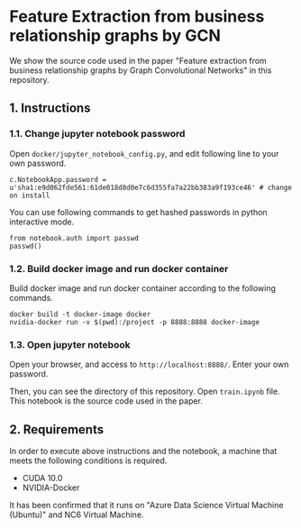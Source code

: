 # Feature Extraction from business relationship graphs by GCN
We show the source code used in the paper 
"Feature extraction from business relationship graphs by Graph Convolutional Networks"
in this repository.

## 1. Instructions

### 1.1. Change jupyter notebook password

Open `docker/jupyter_notebook_config.py`, and edit following line to your own password.

```
c.NotebookApp.password = u'sha1:e9d062fde561:61de018d8d0e7c6d355fa7a22bb383a9f193ce46' # change on install
```

You can use following commands to get hashed passwords in python interactive mode.

```
from notebook.auth import passwd
passwd()
```

### 1.2. Build docker image and run docker container

Build docker image and run docker container according to the following commands.

```
docker build -t docker-image docker
nvidia-docker run -v $(pwd):/project -p 8888:8888 docker-image
```

### 1.3. Open jupyter notebook

Open your browser, and access to `http://localhost:8888/`.
Enter your own password.

Then, you can see the directory of this repository.
Open `train.ipynb` file.
This notebook is the source code used in the paper.

## 2. Requirements

In order to execute above instructions and the notebook,
a machine that meets the following conditions is required.

- CUDA 10.0
- NVIDIA-Docker

It has been confirmed that it runs on "Azure Data Science Virtual Machine (Ubuntu)" and NC6 Virtual Machine.
